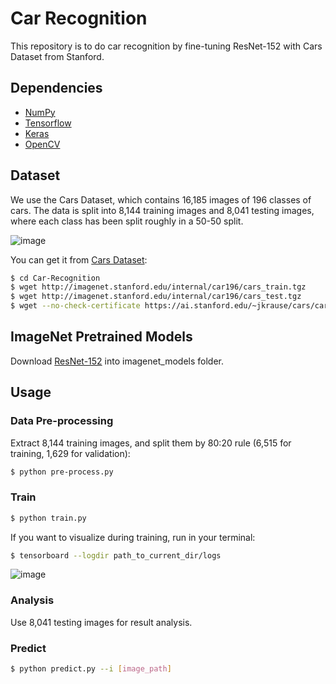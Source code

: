# Car Recognition


This repository is to do car recognition by fine-tuning ResNet-152 with Cars Dataset from Stanford.


## Dependencies

- [NumPy](http://docs.scipy.org/doc/numpy-1.10.1/user/install.html)
- [Tensorflow](https://www.tensorflow.org/versions/r0.8/get_started/os_setup.html)
- [Keras](https://keras.io/#installation)
- [OpenCV](https://opencv-python-tutroals.readthedocs.io/en/latest/)

## Dataset

We use the Cars Dataset, which contains 16,185 images of 196 classes of cars. The data is split into 8,144 training images and 8,041 testing images, where each class has been split roughly in a 50-50 split.

 ![image](https://github.com/foamliu/Car-Recognition/raw/master/images/random.jpg)

You can get it from [Cars Dataset](https://ai.stanford.edu/~jkrause/cars/car_dataset.html):

```bash
$ cd Car-Recognition
$ wget http://imagenet.stanford.edu/internal/car196/cars_train.tgz
$ wget http://imagenet.stanford.edu/internal/car196/cars_test.tgz
$ wget --no-check-certificate https://ai.stanford.edu/~jkrause/cars/car_devkit.tgz
```

## ImageNet Pretrained Models

Download [ResNet-152](https://drive.google.com/file/d/0Byy2AcGyEVxfeXExMzNNOHpEODg/view?usp=sharing) into imagenet_models folder.

## Usage

### Data Pre-processing
Extract 8,144 training images, and split them by 80:20 rule (6,515 for training, 1,629 for validation):
```bash
$ python pre-process.py
```

### Train
```bash
$ python train.py
```

If you want to visualize during training, run in your terminal:
```bash
$ tensorboard --logdir path_to_current_dir/logs
```

 ![image](https://github.com/foamliu/Car-Recognition/raw/master/images/train.png)

### Analysis
Use 8,041 testing images for result analysis.


### Predict
```bash
$ python predict.py --i [image_path]
```